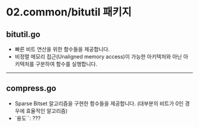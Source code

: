 # 02.common/bitutil 패키지

## bitutil.go

- 빠른 비트 연산을 위한 함수들을 제공합니다.
- 비정렬 메모리 접근(Unaligned memory access)이 가능한 아키텍처와 아닌 아키텍처를 구분하여 함수를 실행합니다.

---

## compress.go

- Sparse Bitset 알고리즘을 구현한 함수들을 제공합니다. (대부분의 비트가 0인 경우에 효율적인 알고리즘)
- `용도``: ???